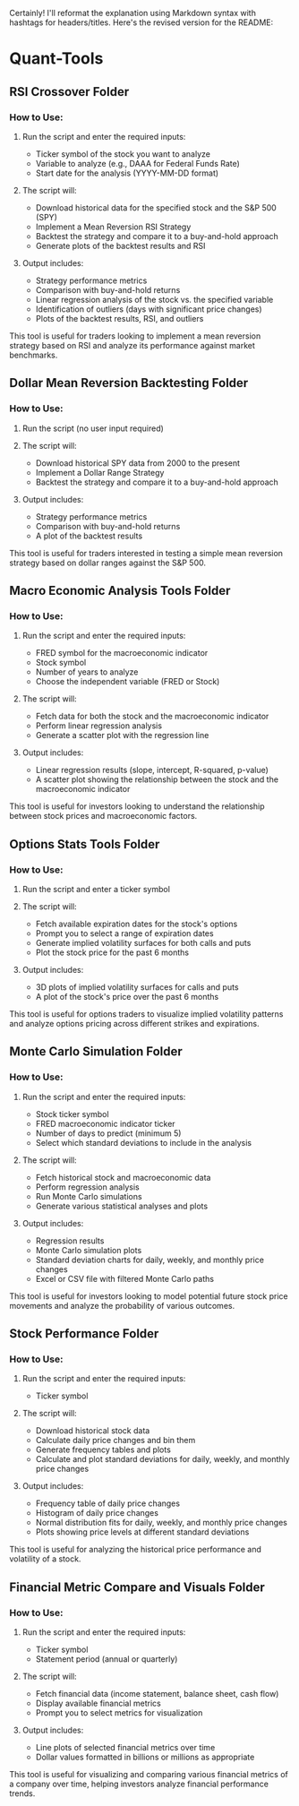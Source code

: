 Certainly! I'll reformat the explanation using Markdown syntax with hashtags for headers/titles. Here's the revised version for the README:

# Quant-Tools

## RSI Crossover Folder

### How to Use:

1. Run the script and enter the required inputs:
   - Ticker symbol of the stock you want to analyze
   - Variable to analyze (e.g., DAAA for Federal Funds Rate)
   - Start date for the analysis (YYYY-MM-DD format)

2. The script will:
   - Download historical data for the specified stock and the S&P 500 (SPY)
   - Implement a Mean Reversion RSI Strategy
   - Backtest the strategy and compare it to a buy-and-hold approach
   - Generate plots of the backtest results and RSI

3. Output includes:
   - Strategy performance metrics
   - Comparison with buy-and-hold returns
   - Linear regression analysis of the stock vs. the specified variable
   - Identification of outliers (days with significant price changes)
   - Plots of the backtest results, RSI, and outliers

This tool is useful for traders looking to implement a mean reversion strategy based on RSI and analyze its performance against market benchmarks.

## Dollar Mean Reversion Backtesting Folder

### How to Use:

1. Run the script (no user input required)

2. The script will:
   - Download historical SPY data from 2000 to the present
   - Implement a Dollar Range Strategy
   - Backtest the strategy and compare it to a buy-and-hold approach

3. Output includes:
   - Strategy performance metrics
   - Comparison with buy-and-hold returns
   - A plot of the backtest results

This tool is useful for traders interested in testing a simple mean reversion strategy based on dollar ranges against the S&P 500.

## Macro Economic Analysis Tools Folder

### How to Use:

1. Run the script and enter the required inputs:
   - FRED symbol for the macroeconomic indicator
   - Stock symbol
   - Number of years to analyze
   - Choose the independent variable (FRED or Stock)

2. The script will:
   - Fetch data for both the stock and the macroeconomic indicator
   - Perform linear regression analysis
   - Generate a scatter plot with the regression line

3. Output includes:
   - Linear regression results (slope, intercept, R-squared, p-value)
   - A scatter plot showing the relationship between the stock and the macroeconomic indicator

This tool is useful for investors looking to understand the relationship between stock prices and macroeconomic factors.

## Options Stats Tools Folder

### How to Use:

1. Run the script and enter a ticker symbol

2. The script will:
   - Fetch available expiration dates for the stock's options
   - Prompt you to select a range of expiration dates
   - Generate implied volatility surfaces for both calls and puts
   - Plot the stock price for the past 6 months

3. Output includes:
   - 3D plots of implied volatility surfaces for calls and puts
   - A plot of the stock's price over the past 6 months

This tool is useful for options traders to visualize implied volatility patterns and analyze options pricing across different strikes and expirations.

## Monte Carlo Simulation Folder

### How to Use:

1. Run the script and enter the required inputs:
   - Stock ticker symbol
   - FRED macroeconomic indicator ticker
   - Number of days to predict (minimum 5)
   - Select which standard deviations to include in the analysis

2. The script will:
   - Fetch historical stock and macroeconomic data
   - Perform regression analysis
   - Run Monte Carlo simulations
   - Generate various statistical analyses and plots

3. Output includes:
   - Regression results
   - Monte Carlo simulation plots
   - Standard deviation charts for daily, weekly, and monthly price changes
   - Excel or CSV file with filtered Monte Carlo paths

This tool is useful for investors looking to model potential future stock price movements and analyze the probability of various outcomes.

## Stock Performance Folder

### How to Use:

1. Run the script and enter the required inputs:
   - Ticker symbol

2. The script will:
   - Download historical stock data
   - Calculate daily price changes and bin them
   - Generate frequency tables and plots
   - Calculate and plot standard deviations for daily, weekly, and monthly price changes

3. Output includes:
   - Frequency table of daily price changes
   - Histogram of daily price changes
   - Normal distribution fits for daily, weekly, and monthly price changes
   - Plots showing price levels at different standard deviations

This tool is useful for analyzing the historical price performance and volatility of a stock.

## Financial Metric Compare and Visuals Folder

### How to Use:

1. Run the script and enter the required inputs:
   - Ticker symbol
   - Statement period (annual or quarterly)

2. The script will:
   - Fetch financial data (income statement, balance sheet, cash flow)
   - Display available financial metrics
   - Prompt you to select metrics for visualization

3. Output includes:
   - Line plots of selected financial metrics over time
   - Dollar values formatted in billions or millions as appropriate

This tool is useful for visualizing and comparing various financial metrics of a company over time, helping investors analyze financial performance trends.